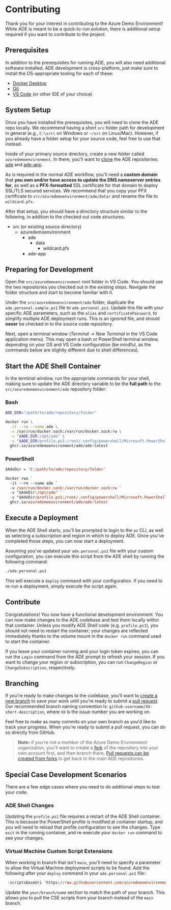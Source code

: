# Contributing

Thank you for your interest in contributing to the Azure Demo Environment! While
ADE is meant to be a quick-to-run solution, there is additional setup required
if you want to contribute to the project.

## Prerequisites

In addition to the prerequisites for running ADE, you will also need additional
software installed. ADE development is cross-platform, just make sure to install
the OS-appropriate tooling for each of these:

- [Docker Desktop](https://www.docker.com/products/docker-desktop)
- [Git](https://git-scm.com/)
- [VS Code](https://code.visualstudio.com/) (or other IDE of your choice)

## System Setup

Once you have installed the prerequisites, you will need to clone the ADE repo
locally. We recommend having a short `src` folder path for development in
general (e.g., `C:\src\` on Windows or `~/src` on Linux/Mac). However, if you
already have a folder setup for your source code, feel free to use that instead.

Inside of your primary source directory, create a new folder called
`azuredemoenvironment`. In there, you'll want to
[clone](https://docs.github.com/en/repositories/creating-and-managing-repositories/cloning-a-repository)
the ADE repositories: [ade](https://github.com/azuredemoenvironment/ade) and
[ade-app](https://github.com/azuredemoenvironment/ade-app).

As is required in the normal ADE workflow, you'll need a **custom domain** that
**you own and/or have access to update the DNS nameserver entries for**, as well
as a **PFX-formatted** SSL certificate for that domain to deploy SSL/TLS secured
services. We recommend that you copy your PFX certificate to
`src/azuredemoenvironment/ade/data/` and rename the file to `wildcard.pfx`.

After that setup, you should have a directory structure similar to the
following, in addition to the checked out code structures:

- src (or existing source directory)
  - azuredemoenvironment
    - ade
      - data
        - wildcard.pfx
    - ade-app

## Preparing for Development

Open the `src/azuredemoenvironment` root folder in VS Code. You should see the
two repositories you checked out in the existing steps. Navigate the folder
structure and start to become familiar with it.

Under the `src/azuredemoenvironment/ade` folder, duplicate the
`ade.personal.sample.ps1` file to `ade.personal.ps1`. Update this file with your
specific ADE parameters, such as the `alias` and `certificatePassword`, to
simplify multiple ADE deployment runs. This is an ignored file, and should
**never** be checked in to the source code repository.

Next, open a terminal window (_Terminal -> New Terminal_ in the VS Code
application menu). This may open a bash or PowerShell terminal window, depending
on your OS and VS Code configuration (be mindful, as the commands below are
slightly different due to shell differences).

## Start the ADE Shell Container

In the terminal window, run the appropriate commands for your shell, making sure
to update the ADE directory variable to be the **full path** to the
`src/azuredemoenvironment/ade` repository folder:

### Bash

```sh
ADE_DIR="/path/to/ade/repository/folder"

docker run \
  -it --rm --name ade \
  -v /var/run/docker.sock:/var/run/docker.sock:rw \
  -v "$ADE_DIR:/opt/ade" \
  -v "$ADE_DIR/profile.ps1:/root/.config/powershell/Microsoft.PowerShell_profile.ps1" \
  ghcr.io/azuredemoenvironment/ade/ade:latest
```

### PowerShell

```ps
$AdeDir = 'C:/path/to/ade/repository/folder'

docker run `
  -it --rm --name ade `
  -v /var/run/docker.sock:/var/run/docker.sock:rw `
  -v "$AdeDir:/opt/ade" `
  -v "$AdeDir/profile.ps1:/root/.config/powershell/Microsoft.PowerShell_profile.ps1" `
  ghcr.io/azuredemoenvironment/ade/ade:latest
```

## Execute a Deployment

When the ADE Shell starts, you'll be prompted to login to the `az` CLI, as well
as selecting a subscription and region in which to deploy ADE. Once you've
completed those steps, you can now start a deployment.

Assuming you've updated your `ade.personal.ps1` file with your custom
configuration, you can execute this script from the ADE shell by running the
following command:

```sh
./ade.personal.ps1
```

This will execute a `deploy` command with your configuration. If you need to
re-run a deployment, simply execute the script again.

## Contribute

Congratulations! You now have a functional development environment. You can now
make changes to the ADE codebase and test them locally within that container.
Unless you modify ADE Shell code (e.g. `profile.ps1`), you should not need to
restart the container; your changes are reflected immediately thanks to the
volume mount in the `docker run` command used to start the container.

If you leave your container running and your login token expires, you can run
the `Login` command from the ADE prompt to refresh your session. If you want to
change your region or subscription, you can run `ChangeRegion` or
`ChangeSubscription`, respectively.

## Branching

If you're ready to make changes to the codebase, you'll want to
[create a new branch](https://docs.github.com/en/pull-requests/collaborating-with-pull-requests/proposing-changes-to-your-work-with-pull-requests/creating-and-deleting-branches-within-your-repository)
to save your work until you're ready to submit a
[pull request](https://docs.github.com/en/pull-requests/collaborating-with-pull-requests/proposing-changes-to-your-work-with-pull-requests/creating-a-pull-request).
Our recommended branch naming convention is:
`github-username/XX-short-description`, where `XX` is the issue number you are
working on.

Feel free to make as many commits on your own branch as you'd like to track your
progress. When you're ready to submit a pull request, you can do so directly
from GitHub.

> **Note:** if you're not a member of the Azure Demo Environment organization,
> you'll want to create a
> [fork](https://docs.github.com/en/get-started/quickstart/fork-a-repo) of the
> repository into your own account first, and then branch there.
> [Pull requests can be created from forks](https://docs.github.com/en/pull-requests/collaborating-with-pull-requests/proposing-changes-to-your-work-with-pull-requests/creating-a-pull-request-from-a-fork)
> to get back to the main ADE repositories.

## Special Case Development Scenarios

There are a few edge cases where you need to do additional steps to test your
code.

### ADE Shell Changes

Updating the `profile.ps1` file requires a restart of the ADE Shell container.
This is because the PowerShell profile is modified at container startup, and you
will need to reload that profile configuration to see the changes. Type `exit`
in the running container, and re-execute your `docker run` command to see your
changes.

### Virtual Machine Custom Script Extensions

When working in branch that isn't `main`, you'll need to specify a parameter to
allow the Virtual Machine deployment scripts to be found. Add the following
after your `deploy` command in your `ade.personal.ps1` file::

```ps
 -scriptsBaseUri 'https://raw.githubusercontent.com/azuredemoenvironment/ade/your/branch/name/scripts'
```

Update the `your/branch/name` section to match the path of your branch. This
allows you to pull the CSE scripts from your branch instead of the `main`
branch.
